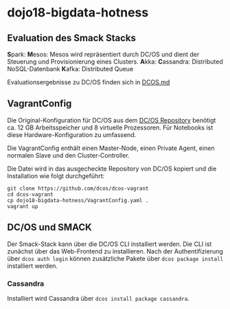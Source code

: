 # dojo18-bigdata-hotness

## Evaluation des Smack Stacks
**S**park:
**M**esos: Mesos wird repräsentiert durch DC/OS und dient der Steuerung und Provisionierung eines Clusters.
**A**kka:
**C**assandra: Distributed NoSQL-Datenbank
**K**afka: Distributed Queue

Evaluationsergebnisse zu DC/OS finden sich in [DCOS.md](DCOS.md)

## VagrantConfig
Die Original-Konfiguration für DC/OS aus dem [DC/OS Repository](https://github.com/dcos/dcos-vagrant) benötigt
ca. 12 GB Arbeitsspeicher und 8 virtuelle Prozessoren. Für Notebooks ist diese Hardware-Konfiguration zu
umfassend.

Die VagrantConfig enthält einen Master-Node, einen Private Agent, einen normalen Slave und den Cluster-Controller.

Die Datei wird in das ausgecheckte Repository von DC/OS kopiert und die Installation wie folgt durchgeführt:

```
git clone https://github.com/dcos/dcos-vagrant
cd dcos-vagrant
cp dojo18-bigdata-hotness/VagrantConfig.yaml .
vagrant up
```
## DC/OS und SMACK
Der Smack-Stack kann über die DC/OS CLI installiert werden. Die CLI ist zunächst über das Web-Frontend
zu installieren. Nach der Authentifizierung über `dcos auth login` können zusätzliche Pakete über
`dcos package install` installiert werden.

### Cassandra
Installiert wird Cassandra über `dcos install package cassandra`.
